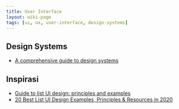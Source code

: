 ```yaml
---
title: User Interface
layout: wiki-page
tags: [ui, ux, user-interface, design-systems]
---
```


## Design Systems
- [A comprehensive guide to design systems](https://www.invisionapp.com/inside-design/guide-to-design-systems/)

## Inspirasi
- [Guide to list UI design: principles and examples](https://www.justinmind.com/blog/list-ui-design/)
- [20 Best List UI Design Examples, Principles & Resources in 2020](https://www.mockplus.com/blog/post/list-ui-design)
